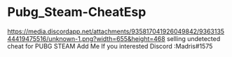 # Pubg_Steam-CheatEsp

https://media.discordapp.net/attachments/935817041926049842/936313544419475516/unknown-1.png?width=655&height=468
selling undetected cheat for PUBG STEAM
Add Me If you interested Discord :Madris#1575
